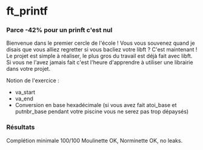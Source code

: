 # ft_printf

### Parce -42% pour un prinft c'est nul
Bienvenue dans le premier cercle de l'école ! Vous vous souvenez quand je disais que vous alliez regretter si vous bacliez votre libft ?
C'est maintenant ! Le projet est simple à réaliser, le plus gros du travail est déjà fait avec libft.
Si vous ne l'avez jamais fait c'est l'heure d'apprendre à utiliser une librairie dans votre projet.

Notion de l'exercice :
- va_start
- va_end
- Conversion en base hexadécimale (si vous avez fait atoi_base et putnbr_base pendant votre piscine vous ne serez pas trop dépaysés)

### Résultats

Complétion minimale 100/100
Moulinette OK, Norminette OK, no leaks.
